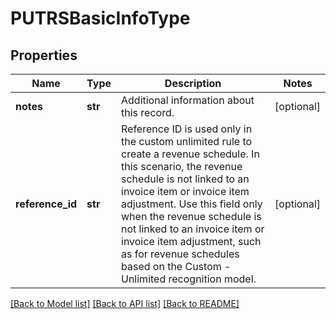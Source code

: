 # PUTRSBasicInfoType

## Properties
Name | Type | Description | Notes
------------ | ------------- | ------------- | -------------
**notes** | **str** | Additional information about this record.  | [optional] 
**reference_id** | **str** | Reference ID is used only in the custom unlimited rule to create a revenue schedule. In this scenario, the revenue schedule is not linked to an invoice item or invoice item adjustment.  Use this field only when the revenue schedule is not linked to an invoice item or invoice item adjustment, such as for revenue schedules based on the Custom - Unlimited recognition model.  | [optional] 

[[Back to Model list]](../README.md#documentation-for-models) [[Back to API list]](../README.md#documentation-for-api-endpoints) [[Back to README]](../README.md)


